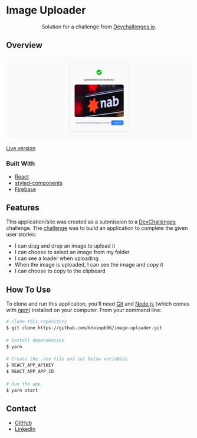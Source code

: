 # Image Uploader

<div align="center">
   Solution for a challenge from  <a href="http://devchallenges.io" target="_blank">Devchallenges.io</a>.
</div>

## Overview

![screenshot](./screenshot/image-uploader.png)

[Live version](https://image-uploader-khoinpb96.vercel.app/)

### Built With

- [React](https://reactjs.org/)
- [styled-components](https://www.styled-components.com/)
- [Firebase](https://firebase.google.com/)

## Features

This application/site was created as a submission to a [DevChallenges](https://devchallenges.io/challenges) challenge. The [challenge](https://devchallenges.io/challenges/O2iGT9yBd6xZBrOcVirx) was to build an application to complete the given user stories:

- I can drag and drop an image to upload it
- I can choose to select an image from my folder
- I can see a loader when uploading
- When the image is uploaded, I can see the image and copy it
- I can choose to copy to the clipboard

## How To Use

To clone and run this application, you'll need [Git](https://git-scm.com) and [Node.js](https://nodejs.org/en/download/) (which comes with [npm](http://npmjs.com)) installed on your computer. From your command line:

```bash
# Clone this repository
$ git clone https://github.com/khoinpb96/image-uploader.git

# Install dependencies
$ yarn

# Create the .env file and set below variables
$ REACT_APP_APIKEY
$ REACT_APP_APP_ID

# Run the app
$ yarn start
```

## Contact

- [GitHub](https://github.com/khoinpb96)
- [LinkedIn](https://www.linkedin.com/in/bao-khoi/)
